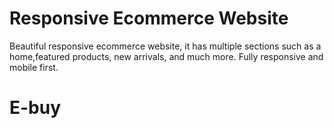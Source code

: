 # Responsive Ecommerce Website
Beautiful responsive ecommerce website, it has multiple sections such as a home,featured products, new arrivals, 
and much more. Fully responsive and mobile first.

# E-buy
